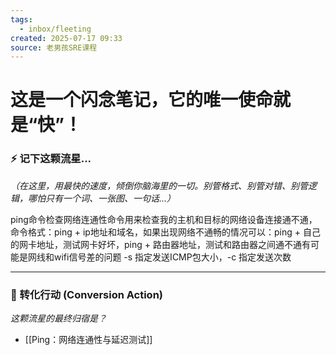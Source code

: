 ```yaml
---
tags:
  - inbox/fleeting
created: 2025-07-17 09:33
source: 老男孩SRE课程
---
```

# 这是一个闪念笔记，它的唯一使命就是“快”！
### ⚡️ 记下这颗流星...
*（在这里，用最快的速度，倾倒你脑海里的一切。别管格式、别管对错、别管逻辑，哪怕只有一个词、一张图、一句话...）*

ping命令检查网络连通性命令用来检查我的主机和目标的网络设备连接通不通，命令格式：ping + ip地址和域名，如果出现网络不通畅的情况可以：ping + 自己的网卡地址，测试网卡好坏，ping + 路由器地址，测试和路由器之间通不通有可能是网线和wifi信号差的问题
-s 指定发送ICMP包大小，-c 指定发送次数

---
### 🚀 转化行动 (Conversion Action)
*这颗流星的最终归宿是？*

- [[Ping：网络连通性与延迟测试]]

